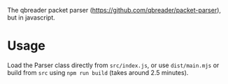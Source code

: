 The qbreader packet parser (https://github.com/qbreader/packet-parser), but in javascript.

# Usage

Load the Parser class directly from `src/index.js`, or use `dist/main.mjs` or build from `src` using `npm run build` (takes around 2.5 minutes).
